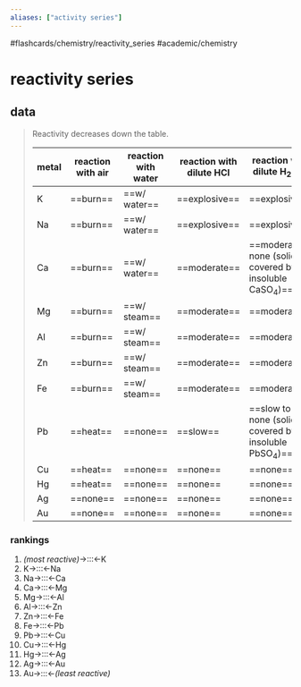 ```yaml
---
aliases: ["activity series"]
---
```


#flashcards/chemistry/reactivity_series #academic/chemistry

# reactivity series

## data
> Reactivity decreases down the table.
>
> metal | reaction with air | reaction with water | reaction with dilute HCl | reaction with dilute H<sub>2</sub>SO<sub>4</sub>
> -|-|-|-|-
> K | ==burn== | ==w/ water== | ==explosive== | ==explosive==
> Na | ==burn== | ==w/ water== | ==explosive== | ==explosive==
> Ca | ==burn== | ==w/ water== | ==moderate== | ==moderate to none (solid covered by insoluble CaSO<sub>4</sub>)==
> Mg | ==burn== | ==w/ steam== | ==moderate== | ==moderate==
> Al | ==burn== | ==w/ steam== | ==moderate== | ==moderate==
> Zn | ==burn== | ==w/ steam== | ==moderate== | ==moderate==
> Fe | ==burn== | ==w/ steam== | ==moderate== | ==moderate==
> Pb | ==heat== | ==none== | ==slow== | ==slow to none (solid covered by insoluble PbSO<sub>4</sub>)==
> Cu | ==heat== | ==none== | ==none== | ==none==
> Hg | ==heat== | ==none== | ==none== | ==none==
> Ag | ==none== | ==none== | ==none== | ==none==
> Au | ==none== | ==none== | ==none== | ==none== <!--SR:!2022-05-02,10,250!2022-04-30,8,250!2022-04-29,7,250!2022-05-02,10,250!2022-05-02,10,250!2022-05-01,9,250!2022-05-01,9,250!2022-05-01,9,250!2022-04-30,8,250!2022-04-29,7,250!2022-05-02,10,250!2022-04-29,7,250!2022-04-30,8,250!2022-04-29,7,250!2022-05-02,10,250!2022-04-29,7,250!2022-04-30,8,250!2022-04-29,7,250!2022-05-02,10,250!2022-04-30,8,250!2022-05-01,9,250!2022-05-01,9,250!2022-05-02,10,250!2022-04-30,8,250!2022-05-01,9,250!2022-05-02,10,250!2022-04-30,8,250!2022-05-01,9,250!2022-05-02,10,250!2022-05-01,9,250!2022-05-01,9,250!2022-04-25,4,249!2022-04-27,6,249!2022-04-27,6,249!2022-04-25,4,249!2022-04-26,5,249!2022-04-26,5,248!2022-04-27,6,248!2022-04-25,4,248!2022-04-27,6,248!2022-04-25,4,248!2022-04-26,5,248!2022-04-27,6,248!2022-04-25,4,248!2022-04-30,9,268!2022-04-25,4,246!2022-04-26,5,246!2022-04-27,6,246-->

### rankings
1. _(most reactive)_→:::←K <!--SR:!2022-05-05,13,270!2022-05-04,12,289-->
2. K→:::←Na <!--SR:!2022-04-28,6,228!2022-04-28,6,228-->
3. Na→:::←Ca <!--SR:!2022-04-27,5,228!2022-04-26,5,248-->
4. Ca→:::←Mg <!--SR:!2022-04-28,6,228!2022-04-27,5,226-->
5. Mg→:::←Al <!--SR:!2022-04-28,6,230!2022-04-28,6,229-->
6. Al→:::←Zn <!--SR:!2022-04-26,4,228!2022-04-26,4,225-->
7. Zn→:::←Fe <!--SR:!2022-04-27,5,228!2022-04-28,6,226-->
8. Fe→:::←Pb <!--SR:!2022-04-28,6,229!2022-04-26,4,228-->
9. Pb→:::←Cu <!--SR:!2022-04-28,6,226!2022-04-26,4,226-->
10. Cu→:::←Hg <!--SR:!2022-04-28,6,229!2022-04-28,6,226-->
11. Hg→:::←Ag <!--SR:!2022-04-27,5,229!2022-04-28,6,226-->
12. Ag→:::←Au <!--SR:!2022-05-04,12,270!2022-04-29,8,269-->
13. Au→:::←_(least reactive)_ <!--SR:!2022-05-03,11,288!2022-05-05,13,284-->

